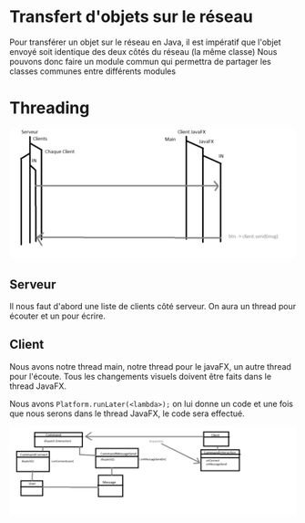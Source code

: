 # Transfert d'objets sur le réseau 
Pour transférer un objet sur le réseau en Java, il est impératif que l'objet envoyé soit identique des deux côtés du réseau (la même classe)
Nous pouvons donc faire un module commun qui permettra de partager les classes communes entre différents modules

# Threading
<img src="img/ImageThreadsJavaFX.png"/>

## Serveur
Il nous faut d'abord une liste de clients côté serveur. On aura un thread pour écouter et un pour écrire.

## Client
Nous avons notre thread main, notre thread pour le javaFX, un autre thread pour l'écoute. Tous les changements visuels doivent être faits dans le thread JavaFX.

Nous avons `Platform.runLater(<lambda>);` on lui donne un code et une fois que nous serons dans le thread JavaFX, le code sera effectué.

<img src="img/ImageDiagrammeDoubleDispatch.png"/>
